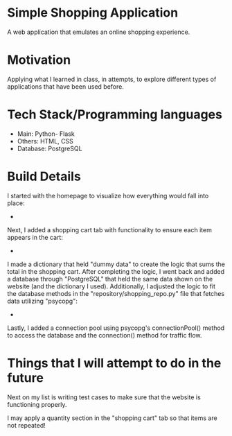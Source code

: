 # Simple Shopping Application
A web application that emulates an online shopping experience.

# Motivation
Applying what I learned in class, in attempts, to explore different types of applications that have been used before.

# Tech Stack/Programming languages
 - Main: Python- Flask
 - Others: HTML, CSS
 - Database: PostgreSQL

# Build Details

I started with the homepage to visualize how everything would fall into place:

 - 
 
Next, I added a shopping cart tab with functionality to ensure each item appears in the cart:

 - 
 
I made a dictionary that held "dummy data" to create the logic that sums the total in the shopping cart. After completing the logic, I went back and added a database through "PostgreSQL" that held the same data shown on the website (and the dictionary I used). Additionally, I adjusted the logic to fit the database methods in the "repository/shopping_repo.py" file that fetches data utilizing "psycopg":

 - 
 
Lastly, I added a connection pool using psycopg's connectionPool() method to access the database and the connection() method for traffic flow.

# Things that I will attempt to do in the future
Next on my list is writing test cases to make sure that the website is functioning properly.

I may apply a quantity section in the "shopping cart" tab so that items are not repeated!
